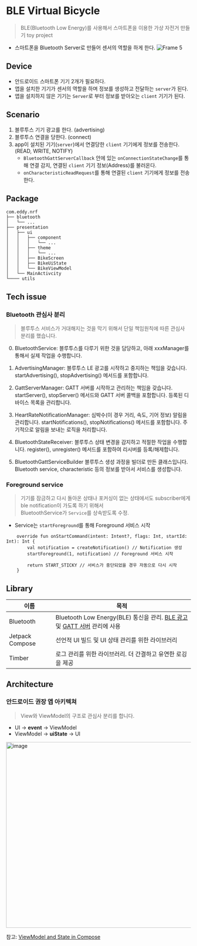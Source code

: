 # BLE Virtual Bicycle

> BLE(Bluetooth Low Energy)를 사용해서 스마트폰을 이용한 가상 자전거 만들기 toy project
- 스마트폰을 Bluetooth Server로 만들어 센서의 역할을 하게 한다.
![Frame 5](https://github.com/user-attachments/assets/d80b16a4-7146-49cf-aa63-deb86b392aca)

## Device

- 안드로이드 스마트폰 기기 2개가 필요하다.
- 앱을 설치한 기기가 센서의 역할을 하며 정보를 생성하고 전달하는 `server`가 된다.
- 앱을 설치하지 않은 기기는 `Server`로 부터 정보를 받아오는 `client` 기기가 된다.

## Scenario

1. 블루투스 기기 광고를 한다. (advertising)
2. 블루투스 연결을 당한다. (connect)
3. app이 설치된 기기(`server`)에서 연결당한 `client` 기기에게 정보를 전송한다. (READ, WRITE, NOTIFY)
    - `BluetoothGattServerCallback` 안에 있는 `onConnectionStateChange`를 통해 연결 감지, 연결된 `client` 기기 정보(Address)를 불러온다.
    - `onCharacteristicReadRequest`를 통해 연결된 `client` 기기에게 정보를 전송한다.

## Package
```
com.eddy.nrf
├── bluetooth
│   └── ...
├── presentation
│   ├── ui
│   │   ├── component
│   │   │   └── ...
│   │   ├── theme
│   │   │   └── ...
│   │   ├── BikeScreen
│   │   ├── BikeUiState
│   │   └── BikeViewModel
│   └── MainActivcity
└──── utils
```

## Tech issue

### Bluetooth 관심사 분리
> 블루투스 서비스가 거대해지는 것을 막기 위해서 단일 책임원칙에 따른 관심사 분리를 했습니다.

0. BluetoothService:
블루투스를 다루기 위한 것을 담당하고, 아래 xxxManager를 통해서 실제 작업을 수행합니다.

1. AdvertisingManager:
블루투스 LE 광고를 시작하고 중지하는 책임을 갖습니다.
startAdvertising(), stopAdvertising() 메서드를 포함합니다.

2. GattServerManager:
GATT 서버를 시작하고 관리하는 책임을 갖습니다.
startServer(), stopServer() 메서드와 GATT 서버 콜백을 포함합니다.
등록된 디바이스 목록을 관리합니다.

3. HeartRateNotificationManager:
심박수(이 경우 거리, 속도, 기어 정보) 알림을 관리합니다.
startNotifications(), stopNotifications() 메서드를 포함합니다.
주기적으로 알림을 보내는 로직을 처리합니다.

4. BluetoothStateReceiver:
블루투스 상태 변경을 감지하고 적절한 작업을 수행합니다.
register(), unregister() 메서드를 포함하여 리시버를 등록/해제합니다.

5. BluetoothGattServiceBuilder
블루투스 생성 과정을 빌더로 만든 클래스입니다.  
Bluetooth service, characteristic 등의 정보를 받아서 서비스를 생성합니다. 

### Foreground service
> 기기를 잠금하고 다시 돌아온 상태나 포커싱이 없는 상태에서도 subscriber에게 ble notification이 가도록 하기 위해서   
> BluetoothService가 `Service`를 상속받도록 수정.
- Service는 `startForeground`를 통해 Foreground 서비스 시작
```
    override fun onStartCommand(intent: Intent?, flags: Int, startId: Int): Int {
        val notification = createNotification() // Notification 생성
        startForeground(1, notification) // Foreground 서비스 시작

        return START_STICKY // 서비스가 중단되었을 경우 자동으로 다시 시작
    }
```

## Library
| 이름 | 목적| 
|---|---|
| Bluetooth | Bluetooth Low Energy(BLE) 통신을 관리. [BLE 광고](https://developer.android.com/reference/android/bluetooth/le/BluetoothLeAdvertiser) 및 [GATT 서버](https://developer.android.com/reference/android/bluetooth/BluetoothGattServer) 관리에 사용
|Jetpack Compose | 선언적 UI 빌드 및 UI 상태 관리를 위한 라이브러리 |
| Timber | 로그 관리를 위한 라이브러리. 더 간결하고 유연한 로깅을 제공 |

## Architecture
### 안드로이드 권장 앱 아키텍쳐 

> View와 ViewModel의 구조로 관심사 분리를 합니다.
- UI -> **event** -> ViewModel
- ViewModel -> **uiState** -> UI

<img width="507" alt="image" src="https://github.com/user-attachments/assets/1efb3af7-4310-4f0f-85ac-466fcfc98218">

참고: [ViewModel and State in Compose](https://developer.android.com/codelabs/basic-android-kotlin-compose-viewmodel-and-state?hl=ko#4)
